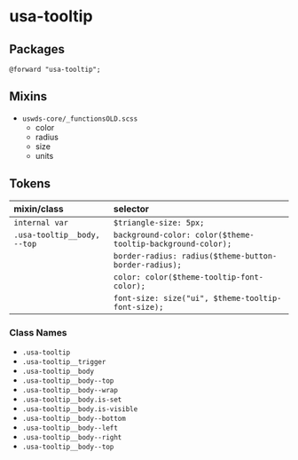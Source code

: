 # usa-tooltip

## Packages

`@forward "usa-tooltip";`

## Mixins

- `uswds-core/_functionsOLD.scss`
  - color
  - radius
  - size
  - units

## Tokens

| mixin/class                 | selector                                                    |
| :-------------------------- | :---------------------------------------------------------- |
| `internal var`              | `$triangle-size: 5px;`                                      |
| `.usa-tooltip__body, --top` | `background-color: color($theme-tooltip-background-color);` |
|                             | `border-radius: radius($theme-button-border-radius);`       |
|                             | `color: color($theme-tooltip-font-color);`                  |
|                             | `font-size: size("ui", $theme-tooltip-font-size);`          |

### Class Names

- `.usa-tooltip`
- `.usa-tooltip__trigger`
- `.usa-tooltip__body`
- `.usa-tooltip__body--top`
- `.usa-tooltip__body--wrap`
- `.usa-tooltip__body.is-set`
- `.usa-tooltip__body.is-visible`
- `.usa-tooltip__body--bottom`
- `.usa-tooltip__body--left`
- `.usa-tooltip__body--right`
- `.usa-tooltip__body--top`
